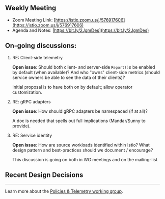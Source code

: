 ## Weekly Meeting
* Zoom Meeting Link: [https://istio.zoom.us/j/576917606](https://istio.zoom.us/j/576917606)
* Agenda and Notes: [https://bit.ly/2JgmDes](https://bit.ly/2JgmDes)

## On-going discussions:
1. RE: Client-side telemetry
   
   **Open issue**: Should both client- and server-side `Report()`s be enabled by default (when available)? And who "owns" client-side metrics (should service owners be able to see the data of their clients)?

   Initial proposal is to have both on by default; allow operator customization.

1. RE: gRPC adapters

   **Open issue**: How should gRPC adapters be namespaced (if at all)?

   A doc is needed that spells out full implications (Mandar/Sunny to provide).

1. RE: Service identity
   
   **Open issue**: How are source workloads identified within Istio? What design pattern and best-practices should we document / encourage?

   This discussion is going on both in WG meetings and on the mailing-list.

## Recent Design Decisions


***

Learn more about the [Policies & Telemetry working group](https://github.com/istio/community/blob/master/WORKING-GROUPS.md#policies-and-telemetry).
